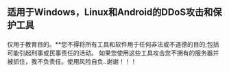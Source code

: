 ## <p align=“center”>适用于Windows，Linux和Android的DDoS攻击和保护工具</p>

仅用于教育目的。**您不得将所有工具和软件用于任何非法或不道德的目的;包括可能引起刑事或民事责任的活动。 如果您使用这些工具攻击您不拥有的服务器并被抓住，我不负责任。使用风险自负..谢谢！！！
